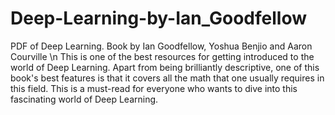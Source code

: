 # Deep-Learning-by-Ian_Goodfellow
PDF of Deep Learning. Book by Ian Goodfellow, Yoshua Benjio and Aaron Courville \n
This is one of the best resources for getting introduced to the world of Deep Learning. Apart from being brilliantly descriptive, one of this book's best features is that it covers all the math that one usually requires in this field. This is a must-read for everyone who wants to dive into this fascinating world of Deep Learning.
